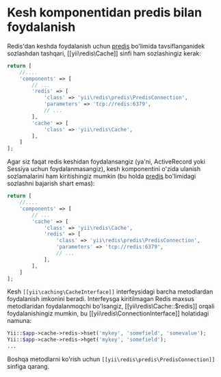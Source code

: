 Kesh komponentidan predis bilan foydalanish
=========================

Redis'dan keshda foydalanish uchun [predis](predis.md) bo'limida tavsiflanganidek sozlashdan tashqari,
[[yii\redis\Cache]] sinfi ham sozlashingiz kerak:

```php
return [
    //....
    'components' => [
        // ...
        'redis' => [
            'class' => 'yii\redis\predis\PredisConnection',
            'parameters' => 'tcp://redis:6379',
            // ...
        ],
        'cache' => [
            'class' => 'yii\redis\Cache',
        ],
    ]
];
```

Agar siz faqat redis keshidan foydalansangiz (ya'ni, ActiveRecord yoki Sessiya uchun foydalanmasangiz),
kesh komponentini o'zida ulanish sozlamalarini ham kiritishingiz mumkin
(bu holda [predis](predis.md) bo'limidagi sozlashni bajarish shart emas):

```php
return [
    //....
    'components' => [
        // ...
        'cache' => [
            'class' => 'yii\redis\Cache',
            'redis' => [
                'class' => 'yii\redis\predis\PredisConnection',
                'parameters' => 'tcp://redis:6379',
                // ...
            ],
        ],
    ]
];
```

Kesh `[[yii\caching\CacheInterface]]` interfeysidagi barcha metodlardan foydalanish imkonini beradi.
Interfeysga kiritilmagan Redis maxsus metodlaridan foydalanmoqchi bo'lsangiz, [[yii\redis\Cache::$redis]] orqali foydalanishingiz mumkin,
bu [[yii\redis\ConnectionInterface]] holatidagi namuna:

```php
Yii::$app->cache->redis->hset('mykey', 'somefield', 'somevalue');
Yii::$app->cache->redis->hget('mykey', 'somefield');
...
```

Boshqa metodlarni ko'rish uchun `[[yii\redis\predis\PredisConnection]]` sinfiga qarang.
